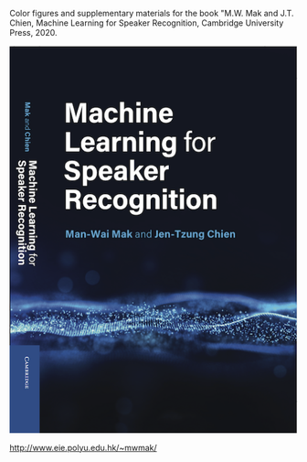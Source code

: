 Color figures and supplementary materials for the book "M.W. Mak and J.T. Chien, Machine Learning for Speaker Recognition, Cambridge University Press, 2020.

![alt text](https://github.com/enmwmak/ML-for-Spkrec/blob/master/Figures/spkver-book-cover.png?raw=true)

http://www.eie.polyu.edu.hk/~mwmak/
